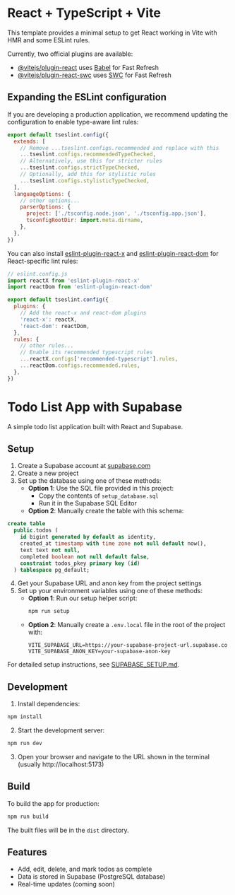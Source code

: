 # React + TypeScript + Vite

This template provides a minimal setup to get React working in Vite with HMR and some ESLint rules.

Currently, two official plugins are available:

- [@vitejs/plugin-react](https://github.com/vitejs/vite-plugin-react/blob/main/packages/plugin-react/README.md) uses [Babel](https://babeljs.io/) for Fast Refresh
- [@vitejs/plugin-react-swc](https://github.com/vitejs/vite-plugin-react-swc) uses [SWC](https://swc.rs/) for Fast Refresh

## Expanding the ESLint configuration

If you are developing a production application, we recommend updating the configuration to enable type-aware lint rules:

```js
export default tseslint.config({
  extends: [
    // Remove ...tseslint.configs.recommended and replace with this
    ...tseslint.configs.recommendedTypeChecked,
    // Alternatively, use this for stricter rules
    ...tseslint.configs.strictTypeChecked,
    // Optionally, add this for stylistic rules
    ...tseslint.configs.stylisticTypeChecked,
  ],
  languageOptions: {
    // other options...
    parserOptions: {
      project: ['./tsconfig.node.json', './tsconfig.app.json'],
      tsconfigRootDir: import.meta.dirname,
    },
  },
})
```

You can also install [eslint-plugin-react-x](https://github.com/Rel1cx/eslint-react/tree/main/packages/plugins/eslint-plugin-react-x) and [eslint-plugin-react-dom](https://github.com/Rel1cx/eslint-react/tree/main/packages/plugins/eslint-plugin-react-dom) for React-specific lint rules:

```js
// eslint.config.js
import reactX from 'eslint-plugin-react-x'
import reactDom from 'eslint-plugin-react-dom'

export default tseslint.config({
  plugins: {
    // Add the react-x and react-dom plugins
    'react-x': reactX,
    'react-dom': reactDom,
  },
  rules: {
    // other rules...
    // Enable its recommended typescript rules
    ...reactX.configs['recommended-typescript'].rules,
    ...reactDom.configs.recommended.rules,
  },
})
```

# Todo List App with Supabase

A simple todo list application built with React and Supabase.

## Setup

1. Create a Supabase account at [supabase.com](https://supabase.com)
2. Create a new project
3. Set up the database using one of these methods:
   - **Option 1**: Use the SQL file provided in this project:
     - Copy the contents of `setup_database.sql`
     - Run it in the Supabase SQL Editor
   - **Option 2**: Manually create the table with this schema:

```sql
create table
  public.todos (
    id bigint generated by default as identity,
    created_at timestamp with time zone not null default now(),
    text text not null,
    completed boolean not null default false,
    constraint todos_pkey primary key (id)
  ) tablespace pg_default;
```

4. Get your Supabase URL and anon key from the project settings
5. Set up your environment variables using one of these methods:
   - **Option 1**: Run our setup helper script:
     ```bash
     npm run setup
     ```
   - **Option 2**: Manually create a `.env.local` file in the root of the project with:
     ```
     VITE_SUPABASE_URL=https://your-supabase-project-url.supabase.co
     VITE_SUPABASE_ANON_KEY=your-supabase-anon-key
     ```

For detailed setup instructions, see [SUPABASE_SETUP.md](./SUPABASE_SETUP.md).

## Development

1. Install dependencies:

```bash
npm install
```

2. Start the development server:

```bash
npm run dev
```

3. Open your browser and navigate to the URL shown in the terminal (usually http://localhost:5173)

## Build

To build the app for production:

```bash
npm run build
```

The built files will be in the `dist` directory.

## Features

- Add, edit, delete, and mark todos as complete
- Data is stored in Supabase (PostgreSQL database)
- Real-time updates (coming soon)

